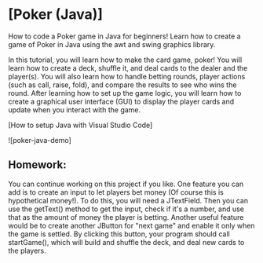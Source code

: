 # [Poker (Java)]

How to code a Poker game in Java for beginners! Learn how to create a game of Poker in Java using the awt and swing graphics library.

In this tutorial, you will learn how to make the card game, poker! You will learn how to create a deck, shuffle it, and deal cards to the dealer and the player(s). You will also learn how to handle betting rounds, player actions (such as call, raise, fold), and compare the results to see who wins the round. After learning how to set up the game logic, you will learn how to create a graphical user interface (GUI) to display the player cards and update when you interact with the game.

[How to setup Java with Visual Studio Code]

![poker-java-demo]

## Homework:
You can continue working on this project if you like. One feature you can add is to create an input to let players bet money (Of course this is hypothetical money!). To do this, you will need a JTextField. Then you can use the getText() method to get the input, check if it's a number, and use that as the amount of money the player is betting. Another useful feature would be to create another JButton for "next game" and enable it only when the game is settled. By clicking this button, your program should call startGame(), which will build and shuffle the deck, and deal new cards to the players.